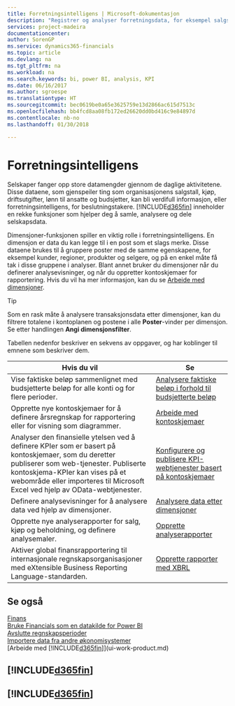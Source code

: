 ```yaml
---
title: Forretningsintelligens | Microsoft-dokumentasjon
description: "Registrer og analyser forretningsdata, for eksempel salgstall, kjøp, driftsutgifter, lønn til ansatte og budsjetter, som kan være verdifull informasjon for forretningsintelligens eller beslutningstaking."
services: project-madeira
documentationcenter: 
author: SorenGP
ms.service: dynamics365-financials
ms.topic: article
ms.devlang: na
ms.tgt_pltfrm: na
ms.workload: na
ms.search.keywords: bi, power BI, analysis, KPI
ms.date: 06/16/2017
ms.author: sgroespe
ms.translationtype: HT
ms.sourcegitcommit: bec0619be0a65e3625759e13d2866ac615d7513c
ms.openlocfilehash: bb4fcd8aa08fb172ed26620dd0bd416c9e84897d
ms.contentlocale: nb-no
ms.lasthandoff: 01/30/2018

---
```

# <a name="business-intelligence"></a>Forretningsintelligens
Selskaper fanger opp store datamengder gjennom de daglige aktivitetene. Disse dataene, som gjenspeiler ting som organisasjonens salgstall, kjøp, driftsutgifter, lønn til ansatte og budsjetter, kan bli verdifull informasjon, eller forretningsintelligens, for beslutningstakere. [!INCLUDE[d365fin](includes/d365fin_md.md)] inneholder en rekke funksjoner som hjelper deg å samle, analysere og dele selskapsdata.

Dimensjoner-funksjonen spiller en viktig rolle i forretningsintelligens. En dimensjon er data du kan legge til i en post som et slags merke. Disse dataene brukes til å gruppere poster med de samme egenskapene, for eksempel kunder, regioner, produkter og selgere, og på en enkel måte få tak i disse gruppene i analyser. Blant annet bruker du dimensjoner når du definerer analysevisninger, og når du oppretter kontoskjemaer for rapportering. Hvis du vil ha mer informasjon, kan du se [Arbeide med dimensjoner](finance-dimensions.md).

> [!TIP]
> Som en rask måte å analysere transaksjonsdata etter dimensjoner, kan du filtrere totalene i kontoplanen og postene i alle **Poster**-vinder per dimensjon. Se etter handlingen **Angi dimensjonsfilter**.  

Tabellen nedenfor beskriver en sekvens av oppgaver, og har koblinger til emnene som beskriver dem.  

| Hvis du vil | Se |
| --- | --- |
|Vise faktiske beløp sammenlignet med budsjetterte beløp for alle konti og for flere perioder.|[Analysere faktiske beløp i forhold til budsjetterte beløp](bi-how-analyze-actual-versus-budget.md)|
|Opprette nye kontoskjemaer for å definere årsregnskap for rapportering eller for visning som diagrammer.|[Arbeide med kontoskjemaer](bi-how-work-account-schedule.md)|
|Analyser den finansielle ytelsen ved å definere KPIer som er basert på kontoskjemaer, som du deretter publiserer som web-tjenester. Publiserte kontoskjema-KPIer kan vises på et webområde eller importeres til Microsoft Excel ved hjelp av OData-webtjenester.|[Konfigurere og publisere KPI-webtjenester basert på kontoskjemaer](bi-how-to-set-up-and-publish-kpi-web-services-based-on-account-schedules.md)|
|Definere analysevisninger for å analysere data ved hjelp av dimensjoner.|[Analysere data etter dimensjoner](bi-how-analyze-data-dimension.md)|
|Opprette nye analyserapporter for salg, kjøp og beholdning, og definere analysemaler.|[Opprette analyserapporter](bi-how-create-analysis-views-reports.md)|
|Aktiver global finansrapportering til internasjonale regnskapsorganisasjoner med eXtensible Business Reporting Language-standarden.|[Opprette rapporter med XBRL](bi-create-reports-with-xbrl.md)|

## <a name="see-also"></a>Se også
[Finans](finance.md)    
[Bruke Financials som en datakilde for Power BI](across-how-use-financials-data-source-powerbi.md)  
[Avslutte regnskapsperioder](year-close-years-periods.md)  
[Importere data fra andre økonomisystemer](upload-data.md)  
[Arbeide med [!INCLUDE[d365fin](includes/d365fin_md.md)]](ui-work-product.md)

## [!INCLUDE[d365fin](includes/free_trial_md.md)]  
## [!INCLUDE[d365fin](includes/training_link_md.md)]

